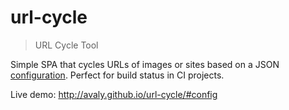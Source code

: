 # url-cycle

> URL Cycle Tool

Simple SPA that cycles URLs of images or sites based on a JSON [configuration](config.json). Perfect for build status in CI projects.

Live demo: http://avaly.github.io/url-cycle/#config
